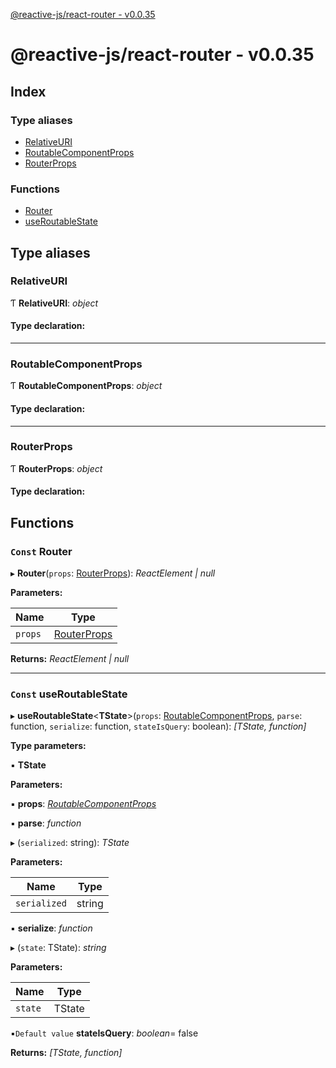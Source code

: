 [@reactive-js/react-router - v0.0.35](README.md)

# @reactive-js/react-router - v0.0.35

## Index

### Type aliases

* [RelativeURI](README.md#relativeuri)
* [RoutableComponentProps](README.md#routablecomponentprops)
* [RouterProps](README.md#routerprops)

### Functions

* [Router](README.md#const-router)
* [useRoutableState](README.md#const-useroutablestate)

## Type aliases

###  RelativeURI

Ƭ **RelativeURI**: *object*

#### Type declaration:

___

###  RoutableComponentProps

Ƭ **RoutableComponentProps**: *object*

#### Type declaration:

___

###  RouterProps

Ƭ **RouterProps**: *object*

#### Type declaration:

## Functions

### `Const` Router

▸ **Router**(`props`: [RouterProps](README.md#routerprops)): *ReactElement | null*

**Parameters:**

Name | Type |
------ | ------ |
`props` | [RouterProps](README.md#routerprops) |

**Returns:** *ReactElement | null*

___

### `Const` useRoutableState

▸ **useRoutableState**<**TState**>(`props`: [RoutableComponentProps](README.md#routablecomponentprops), `parse`: function, `serialize`: function, `stateIsQuery`: boolean): *[TState, function]*

**Type parameters:**

▪ **TState**

**Parameters:**

▪ **props**: *[RoutableComponentProps](README.md#routablecomponentprops)*

▪ **parse**: *function*

▸ (`serialized`: string): *TState*

**Parameters:**

Name | Type |
------ | ------ |
`serialized` | string |

▪ **serialize**: *function*

▸ (`state`: TState): *string*

**Parameters:**

Name | Type |
------ | ------ |
`state` | TState |

▪`Default value`  **stateIsQuery**: *boolean*= false

**Returns:** *[TState, function]*
